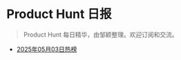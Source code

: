 # Product Hunt 日报

> Product Hunt 每日精华，由邹颖整理。欢迎订阅和交流。

* [2025年05月03日热榜](https://product-daily.haha.ai/posts/20250503)
